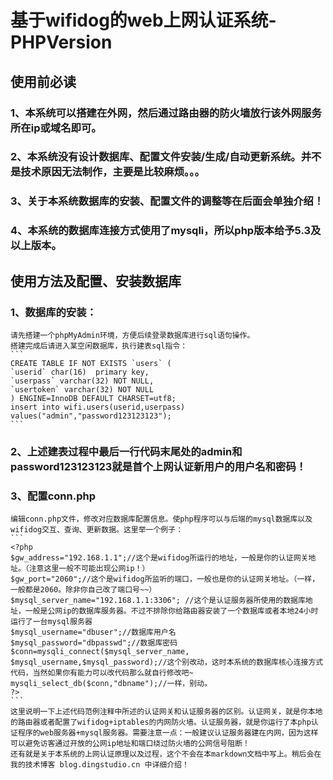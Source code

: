 # 基于wifidog的web上网认证系统-PHPVersion

## 使用前必读
### 1、本系统可以搭建在外网，然后通过路由器的防火墙放行该外网服务所在ip或域名即可。
### 2、本系统没有设计数据库、配置文件安装/生成/自动更新系统。并不是技术原因无法制作，主要是比较麻烦。。。
### 3、关于本系统数据库的安装、配置文件的调整等在后面会单独介绍！
### 4、本系统的数据库连接方式使用了mysqli，所以php版本给予5.3及以上版本。

## 使用方法及配置、安装数据库
### 1、数据库的安装：
    请先搭建一个phpMyAdmin环境，方便后续登录数据库进行sql语句操作。
    搭建完成后请进入某空闲数据库，执行建表sql指令：
    ```
    CREATE TABLE IF NOT EXISTS `users` (
    `userid` char(16)  primary key,
    `userpass` varchar(32) NOT NULL,
    `usertoken` varchar(32) NOT NULL
    ) ENGINE=InnoDB DEFAULT CHARSET=utf8;
    insert into wifi.users(userid,userpass) values("admin","password123123123");
    ```
### 2、上述建表过程中最后一行代码末尾处的admin和password123123123就是首个上网认证新用户的用户名和密码！
### 3、配置conn.php
    编辑conn.php文件，修改对应数据库配置信息。使php程序可以与后端的mysql数据库以及wifidog交互、查询、更新数据。这里举一个例子：
    ```
    <?php
	$gw_address="192.168.1.1";//这个是wifidog所运行的地址，一般是你的认证网关地址。（注意这里一般不可能出现公网ip！）
	$gw_port="2060";//这个是wifidog所监听的端口，一般也是你的认证网关地址。（一样，一般都是2060。除非你自己改了端口号~~）
	$mysql_server_name="192.168.1.1:3306"; //这个是认证服务器所使用的数据库地址，一般是公网ip的数据库服务器。不过不排除你给路由器安装了一个数据库或者本地24小时运行了一台mysql服务器
    $mysql_username="dbuser";//数据库用户名
    $mysql_password="dbpasswd";//数据库密码
    $conn=mysqli_connect($mysql_server_name, $mysql_username,$mysql_password);//这个别改动，这时本系统的数据库核心连接方式代码，当然如果你有能力可以改代码那么就自行修改吧~
    mysqli_select_db($conn,"dbname");//一样，别动。
    ?>
    ```
    这里说明一下上述代码范例注释中所述的认证网关和认证服务器的区别。认证网关，就是你本地的路由器或者配置了wifidog+iptables的内网防火墙。认证服务器，就是你运行了本php认证程序的web服务器+mysql服务器。需要注意一点：一般建议认证服务器建在内网，因为这样可以避免访客通过开放的公网ip地址和端口绕过防火墙的公网信号阻断！
    还有就是关于本系统的上网认证原理以及过程，这个不会在本markdown文档中写上。稍后会在我的技术博客 blog.dingstudio.cn 中详细介绍！

